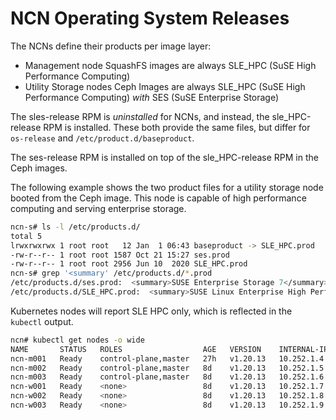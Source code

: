 # NCN Operating System Releases

The NCNs define their products per image layer:

* Management node SquashFS images are always SLE_HPC (SuSE High Performance Computing)
* Utility Storage nodes Ceph Images are always SLE_HPC (SuSE High Performance Computing) _with_ SES (SuSE Enterprise Storage)

The sles-release RPM is _uninstalled_ for NCNs, and instead, the sle_HPC-release RPM is installed. These
both provide the same files, but differ for `os-release` and `/etc/product.d/baseproduct`.

The ses-release RPM is installed on top of the sle_HPC-release RPM in the Ceph images.

The following example shows the two product files for a utility storage node booted from the Ceph image.
This node is capable of high performance computing and serving enterprise storage.

```bash
ncn-s# ls -l /etc/products.d/
total 5
lrwxrwxrwx 1 root root   12 Jan  1 06:43 baseproduct -> SLE_HPC.prod
-rw-r--r-- 1 root root 1587 Oct 21 15:27 ses.prod
-rw-r--r-- 1 root root 2956 Jun 10  2020 SLE_HPC.prod
ncn-s# grep '<summary' /etc/products.d/*.prod
/etc/products.d/ses.prod:  <summary>SUSE Enterprise Storage 7</summary>
/etc/products.d/SLE_HPC.prod:  <summary>SUSE Linux Enterprise High Performance Computing 15 SP3</summary>
```

Kubernetes nodes will report SLE HPC only, which is reflected in the `kubectl` output.

```bash
ncn# kubectl get nodes -o wide
NAME       STATUS   ROLES                  AGE   VERSION    INTERNAL-IP   EXTERNAL-IP   OS-IMAGE                                                  KERNEL-VERSION         CONTAINER-RUNTIME
ncn-m001   Ready    control-plane,master   27h   v1.20.13   10.252.1.4    <none>        SUSE Linux Enterprise High Performance Computing 15 SP3   5.3.18-59.19-default   containerd://1.5.7
ncn-m002   Ready    control-plane,master   8d    v1.20.13   10.252.1.5    <none>        SUSE Linux Enterprise High Performance Computing 15 SP3   5.3.18-59.19-default   containerd://1.5.7
ncn-m003   Ready    control-plane,master   8d    v1.20.13   10.252.1.6    <none>        SUSE Linux Enterprise High Performance Computing 15 SP3   5.3.18-59.19-default   containerd://1.5.7
ncn-w001   Ready    <none>                 8d    v1.20.13   10.252.1.7    <none>        SUSE Linux Enterprise High Performance Computing 15 SP3   5.3.18-59.19-default   containerd://1.5.7
ncn-w002   Ready    <none>                 8d    v1.20.13   10.252.1.8    <none>        SUSE Linux Enterprise High Performance Computing 15 SP3   5.3.18-59.19-default   containerd://1.5.7
ncn-w003   Ready    <none>                 8d    v1.20.13   10.252.1.9    <none>        SUSE Linux Enterprise High Performance Computing 15 SP3   5.3.18-59.19-default   containerd://1.5.7
```
